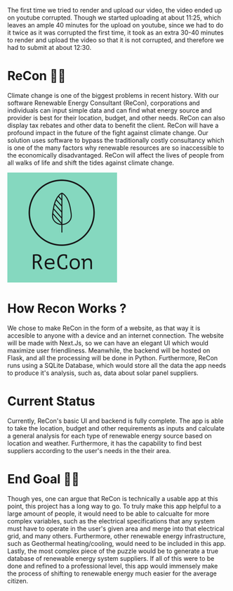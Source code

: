 
The first time we tried to render and upload our video, the video ended up on youtube corrupted. Though we started uploading at about 11:25, which leaves an ample 40 minutes for the upload on youtube, since we had to do it twice as it was corrupted the first time, it took as an extra 30-40 minutes to render and upload the video so that it is not corrupted, and therefore we had to submit at about 12:30. 

# ReCon 🍃🍃  
 Climate change is one of the biggest problems in recent history. With our software Renewable Energy Consultant (ReCon), corporations and individuals can input simple data and can find what energy source and provider is best for their location, budget, and other needs. ReCon can also display tax rebates and other data to benefit the client. ReCon will have a profound impact in the future of the fight against climate change. Our solution uses software to bypass the traditionally costly consultancy which is one of the many factors why renewable resources are so inaccessible to the economically disadvantaged. ReCon will affect the lives of people from all walks of life and shift the tides against climate change.

![ReCon Logo](https://github.com/jeevsanp1/uberhack/blob/main/re-con/public/ReCon4.png?raw=true)

# How Recon Works ?

We chose to make ReCon in the form of a website, as that way it is accesible to anyone with a device and an internet connection. The website will be made with Next.Js, so we can have an elegant UI which would maximize user friendliness. Meanwhile, the backend will be hosted on Flask, and all the processing will be done in Python. Furthermore, ReCon runs using a SQLite Database, which would store all the data the app needs to produce it's analysis, such as, data about solar panel suppliers.

# Current Status
Currently, ReCon's basic UI and backend is fully complete. The app is able to take the location, budget and other requirements as inputs and calculate a general analysis for each type of renewable energy source based on location and weather. Furthermore, it has the capability to find best suppliers according to the user's needs in the their area.

# End Goal 🥅🥅

Though yes, one can argue that ReCon is technically a usable app at this point, this project has a long way to go. To truly make this app helpful to a large amount of people, it would need to be able to calcualte for more complex variables, such as the electrical specifications that any system must have to operate in the user's given area and merge into that electrical grid, and many others. Furthermore, other renewable energy infrastructure, such as Geothermal heating/cooling, would need to be included in this app. Lastly, the most complex piece of the puzzle would be to generate a true database of renewable energy system suppliers. If all of this were to be done and refined to a professional level, this app would immensely make the process of shifting to renewable energy much easier for the average citizen.
